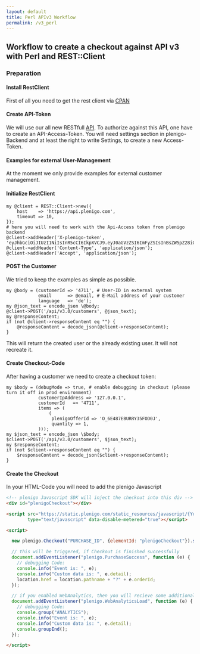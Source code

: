 ```yaml
---
layout: default
title: Perl APIv3 Workflow
permalink: /v3_perl
---
```


## Workflow to create a checkout against API v3 with Perl and REST::Client

### Preparation

#### Install RestClient

First of all you need to get the rest client via [CPAN](https://metacpan.org/pod/REST::Client)

#### Create API-Token

We will use our all new RESTfull [API](https://api.plenigo.com/doc/v3/). To authorize against this API, one have to create an API-Access-Token.
You will need settings section in plenigo-Backend  and at least the right to write Settings, to create a new Access-Token.


#### Examples for external User-Management

At the moment we only provide examples for external customer management. 

#### Initialize RestClient

```perl5
my @client = REST::Client->new({
    host    => 'https://api.plenigo.com',
    timeout => 10,
});
# here you will need to work with the Api-Access token from plenigo backend
@client->addHeader('X-plenigo-token', 'eyJhbGciOiJIUzI1NiIsInR5cCI6IkpXVCJ9.eyJ0aGVzZSI6ImFyZSIsInBsZW5pZ28iOiJ0ZXN0IiwiZGF0YSI6ImRvIiwibm90IjoiY29uc3VtZSJ9.xnFAQQbHEFLisgeU2YqWsIfpCgEbmh_Hy59Ja0Ztxyw');
@client->addHeader('Content-Type', 'application/json');
@client->addHeader('Accept', 'application/json');
```

#### POST the Customer

We tried to keep the examples as simple as possible.

```perl5
my @body = (customerId => '4711', # User-ID in external system
            email      => @email, # E-Mail address of your customer
            language   => 'de');
my @json_text = encode_json \@body;
@client->POST('/api/v3.0/customers', @json_text);
my @responseContent;
if (not @client->responseContent eq "") {
    @responseContent = decode_json(@client->responseContent);
}
```

This will return the created user or the already existing user. It will not recreate it.

#### Create Checkout-Code

After having a customer we need to create a checkout token:

```perl5
my $body = (debugMode => true, # enable debugging in checkout (please turn it off in prod environment)
            customerIpAddress => '127.0.0.1',
            customerId   => '4711',
            items => (
                (
                 plenigoOfferId => 'O_6E487EBURRY35FOD0J',
                 quantity => 1,
            )));
my $json_text = encode_json \$body;
$client->POST('/api/v3.0/customers', $json_text);
my $responseContent;
if (not $client->responseContent eq "") {
    $responseContent = decode_json($client->responseContent);
}
```

#### Create the Checkout
In your HTML-Code you will need to add the plenigo Javascript

```html
<!-- plenigo Javascript SDK will inject the checkout into this div -->
<div id="plenigoCheckout"></div>

<script src="https://static.plenigo.com/static_resources/javascript/{YourCompanyId}/plenigo_sdk.min.js"
        type="text/javascript" data-disable-metered="true"></script>

<script>

  new plenigo.Checkout("PURCHASE_ID", {elementId: "plenigoCheckout"}).start();

  // this will be triggered, if Checkout is finished successfully
  document.addEventListener("plenigo.PurchaseSuccess", function (e) {
    // debugging Code:
    console.info("Event is: ", e);
    console.info("Custom data is: ", e.detail);
    location.href = location.pathname + "?" + e.orderId;
  });

  // if you enabled WebAnalytics, then you will recieve some additional information during the checkout 
  document.addEventListener("plenigo.WebAnalyticsLoad", function (e) {
    // debugging Code:
    console.group("ANALYTICS");
    console.info("Event is: ", e);
    console.info("Custom data is: ", e.detail);
    console.groupEnd();
  });

</script>
```